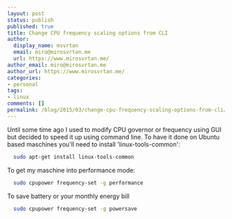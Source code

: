 ```yaml
---
layout: post
status: publish
published: true
title: Change CPU frequency scaling options from CLI
author:
  display_name: msvrtan
  email: miro@mirosvrtan.me
  url: https://www.mirosvrtan.me/
author_email: miro@mirosvrtan.me
author_url: https://www.mirosvrtan.me/
categories:
- personal
tags: 
- linux
comments: []
permalink: /blog/2015/03/change-cpu-frequency-scaling-options-from-cli/
---
```


Until some time ago I used to modify CPU governor or frequency using GUI but decided to speed it up using command line. To have it done on Ubuntu based maschines you'll need to install 'linux-tools-common':

```bash
  sudo apt-get install linux-tools-common
```
  
To get my maschine into performance mode:

```bash
  sudo cpupower frequency-set -g performance
```

To save battery or your monthly energy bill  
  
```bash  
  sudo cpupower frequency-set -g powersave
```
